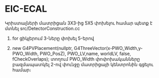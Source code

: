 # EIC-ECAL

Կրիստալների մատրիցան 3X3-ից 5X5 փոխելու համար պետք է մտնել src/DetectorConstruction.cc 

1. for ցիկլերում 3-ները փոխել 5-երով

2. new G4PVPlacement(nullptr, G4ThreeVector(x-PWO_Width,y-PWO_Width, PWO_PosZ), PWO_LV,name, worldLV, false, fCheckOverlaps); տողում PWO_Width փոփոխականները բազմապատկել 2-ով փունջը մատրիցայի կենտրոնին գցելու համար։
